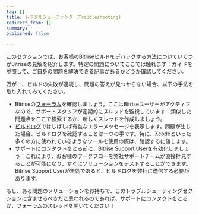 ```yaml
---
tag: []
title: トラブルシューティング (Troubleshooting)
redirect_from: []
summary: ''
published: false

---
```

このセクションでは、お客様のBitriseビルドをデバックする方法についていくつかBitriseの見解を紹介します。特定の問題についてここでは触れます：ガイドを参照して、ご自身の問題を解決できる記事があるかどうか確認してください。

万が一、ビルドの失敗が連続し、問題の答えが見つからない場合、以下の手法を取り入れてみてください。

* Bitriseの[フォーラム](https://discuss.bitrise.io)を確認しましょう。ここはBitriseユーザーがアクティブなので、サポートスタッフが定期的にスレッドを監視しています：類似した問題点をここで検索するか、新しくスレッドを作成しましょう。
* [ビルドログ](/jp/builds/build-logs/)ではしばしば有益なエラーメッセージを表示します。問題が生じた場合、ビルドログを確認することは一つの手です。特に、Xcodeといった多くの方に使われているようなツールを使用の際は、確認するに値します。
* サポートにコンタクトをとる前に、[Bitrise Support Userを有効化](/jp/troubleshooting/enabling-bitrise-support-user/)しましょう：これにより、お客様のワークフローを弊社サポートチームが直接拝見することが可能になり、すぐにソリューションをテストすることができます。Bitrise Support Userが無効であると、ビルドログを弊社に送信する必要があります。

もし、ある問題のソリューションをお持ちで、このトラブルシューティングセクションに含ませるべきだと思われるのであれば、サポートにコンタクトをとるか、フォーラムのスレッドを開いてください！